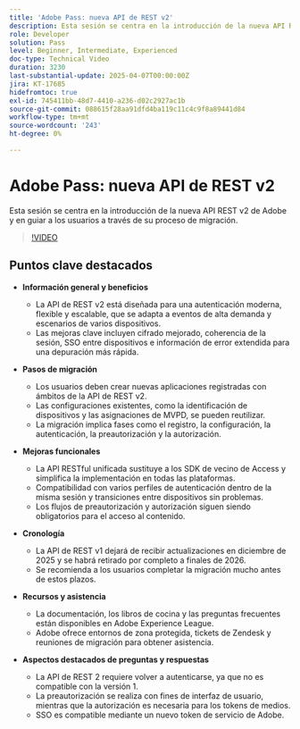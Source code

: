 ```yaml
---
title: 'Adobe Pass: nueva API de REST v2'
description: Esta sesión se centra en la introducción de la nueva API REST v2 de Adobe y en guiar a los usuarios a través de su proceso de migración.
role: Developer
solution: Pass
level: Beginner, Intermediate, Experienced
doc-type: Technical Video
duration: 3230
last-substantial-update: 2025-04-07T00:00:00Z
jira: KT-17685
hidefromtoc: true
exl-id: 745411bb-48d7-4410-a236-d02c2927ac1b
source-git-commit: 088615f28aa91dfd4ba119c11c4c9f8a89441d84
workflow-type: tm+mt
source-wordcount: '243'
ht-degree: 0%

---
```


# Adobe Pass: nueva API de REST v2

Esta sesión se centra en la introducción de la nueva API REST v2 de Adobe y en guiar a los usuarios a través de su proceso de migración.

>[!VIDEO](https://video.tv.adobe.com/v/3457461/?learn=on&enablevpops)

## Puntos clave destacados

* **Información general y beneficios**

   * La API de REST v2 está diseñada para una autenticación moderna, flexible y escalable, que se adapta a eventos de alta demanda y escenarios de varios dispositivos.
   * Las mejoras clave incluyen cifrado mejorado, coherencia de la sesión, SSO entre dispositivos e información de error extendida para una depuración más rápida.

* **Pasos de migración**

   * Los usuarios deben crear nuevas aplicaciones registradas con ámbitos de la API de REST v2.
   * Las configuraciones existentes, como la identificación de dispositivos y las asignaciones de MVPD, se pueden reutilizar.
   * La migración implica fases como el registro, la configuración, la autenticación, la preautorización y la autorización.

* **Mejoras funcionales**

   * La API RESTful unificada sustituye a los SDK de vecino de Access y simplifica la implementación en todas las plataformas.
   * Compatibilidad con varios perfiles de autenticación dentro de la misma sesión y transiciones entre dispositivos sin problemas.
   * Los flujos de preautorización y autorización siguen siendo obligatorios para el acceso al contenido.

* **Cronología**

   * La API de REST v1 dejará de recibir actualizaciones en diciembre de 2025 y se habrá retirado por completo a finales de 2026.
   * Se recomienda a los usuarios completar la migración mucho antes de estos plazos.

* **Recursos y asistencia**

   * La documentación, los libros de cocina y las preguntas frecuentes están disponibles en Adobe Experience League.
   * Adobe ofrece entornos de zona protegida, tickets de Zendesk y reuniones de migración para obtener asistencia.

* **Aspectos destacados de preguntas y respuestas**

   * La API de REST 2 requiere volver a autenticarse, ya que no es compatible con la versión 1.
   * La preautorización se realiza con fines de interfaz de usuario, mientras que la autorización es necesaria para los tokens de medios.
   * SSO es compatible mediante un nuevo token de servicio de Adobe.
